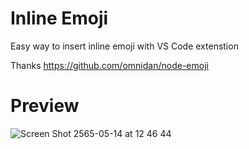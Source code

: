 # Inline Emoji

Easy way to insert inline emoji with VS Code extenstion 

Thanks https://github.com/omnidan/node-emoji

# Preview

![Screen Shot 2565-05-14 at 12 46 44](https://user-images.githubusercontent.com/10970130/168412606-c4d29553-dbfc-4e5c-9fee-1c344105108b.png)

